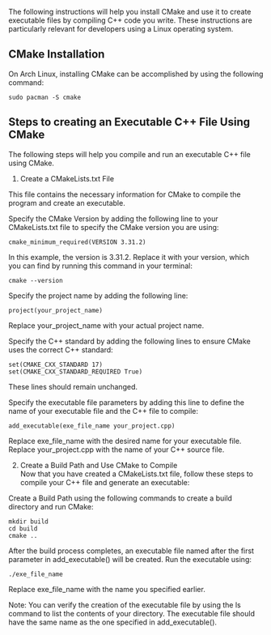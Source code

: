 The following instructions will help you install CMake and use it to create executable files by compiling C++ code you write. These instructions are particularly relevant for developers using a Linux operating system.

## CMake Installation
On Arch Linux, installing CMake can be accomplished by using the following command:
```
sudo pacman -S cmake
```
## Steps to creating an Executable C++ File Using CMake
The following steps will help you compile and run an executable C++ file using CMake.

1. Create a CMakeLists.txt File

This file contains the necessary information for CMake to compile the program and create an executable.

Specify the CMake Version by adding the following line to your CMakeLists.txt file to specify the CMake version you are using:
```
cmake_minimum_required(VERSION 3.31.2)
```
In this example, the version is 3.31.2. Replace it with your version, which you can find by running this command in your terminal:
```
cmake --version
```


Specify the project name by adding the following line:
```
project(your_project_name)
```
Replace your_project_name with your actual project name.


Specify the C++ standard by adding the following lines to ensure CMake uses the correct C++ standard:
```
set(CMAKE_CXX_STANDARD 17)
set(CMAKE_CXX_STANDARD_REQUIRED True)
```
These lines should remain unchanged.


Specify the executable file parameters by adding this line to define the name of your executable file and the C++ file to compile:
```
add_executable(exe_file_name your_project.cpp)
```
Replace exe_file_name with the desired name for your executable file. Replace your_project.cpp with the name of your C++ source file.


2. Create a Build Path and Use CMake to Compile  
Now that you have created a CMakeLists.txt file, follow these steps to compile your C++ file and generate an executable:


Create a Build Path using the following commands to create a build directory and run CMake:
```
mkdir build
cd build
cmake ..
```


After the build process completes, an executable file named after the first parameter in add_executable() will be created. Run the executable using:
```
./exe_file_name
```
Replace exe_file_name with the name you specified earlier.


Note: You can verify the creation of the executable file by using the ls command to list the contents of your directory. The executable file should have the same name as the one specified in add_executable().


